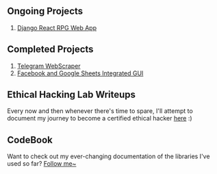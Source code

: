 ## Ongoing Projects
1. [Django React RPG Web App](https://www.notion.so/7899c611276a41289fcd75024fab8454?v=ad3994e193ce432e96998a2c30598843)

## Completed Projects
1. [Telegram WebScraper](https://www.notion.so/README-md-f182189145724c5591bf6b7fd7ea7eec)
2. [Facebook and Google Sheets Integrated GUI](https://www.notion.so/README-md-6a82e439a1a440a2864def9b42de2fe9)


## Ethical Hacking Lab Writeups
Every now and then whenever there's time to spare, I'll attempt to document my journey to become a certified ethical hacker [here](https://www.notion.so/4a460c2719024daa96310959c620b256?v=3d5e99ef77c046808072b9df896a1f51) :)

## CodeBook
Want to check out my ever-changing documentation of the libraries I've used so far? [Follow me~](https://www.notion.so/c44d701e289f4ffa94ba161e9bc52416?v=10d5eb042cb64495b919d73c78707ea4)
